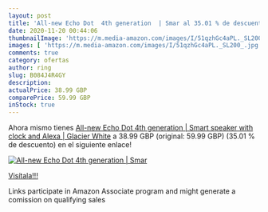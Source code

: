 ```yaml
---
layout: post
title: 'All-new Echo Dot  4th generation  | Smar al 35.01 % de descuento'
date: 2020-11-20 00:44:06
thumbnailImage: 'https://m.media-amazon.com/images/I/51qzhGc4aPL._SL200_.jpg'
images: [ 'https://m.media-amazon.com/images/I/51qzhGc4aPL._SL200_.jpg' ]
comments: true
category: ofertas
author: ring
slug: B084J4R4GY
description:
actualPrice: 38.99 GBP
comparePrice: 59.99 GBP
inStock: true
---
```


Ahora mismo tienes [All-new Echo Dot  4th generation  | Smart speaker with clock and Alexa | Glacier White](https://www.amazon.co.uk/dp/B084J4R4GY/?tag=tolees0a-21) a 38.99 GBP (original: 59.99 GBP) (35.01 %  de descuento) en el siguiente enlace!

[![All-new Echo Dot  4th generation  | Smar](https://m.media-amazon.com/images/I/51qzhGc4aPL._SL200_.jpg)](https://www.amazon.co.uk/dp/B084J4R4GY/?tag=tolees0a-21)

[Visítala!!!](https://www.amazon.co.uk/dp/B084J4R4GY/?tag=tolees0a-21)

Links participate in Amazon Associate program and might generate a comission on qualifying sales
